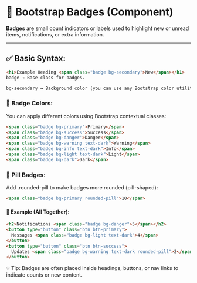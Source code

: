 # 🔹 Bootstrap Badges (Component)

**Badges** are small count indicators or labels used to highlight new or unread items, notifications, or extra information.

---

## ✅ Basic Syntax:

```html
<h1>Example Heading <span class="badge bg-secondary">New</span></h1>
badge → Base class for badges.

bg-secondary → Background color (you can use any Bootstrap color utility).
```

### 🎨 Badge Colors:
You can apply different colors using Bootstrap contextual classes:

```html
<span class="badge bg-primary">Primary</span>
<span class="badge bg-success">Success</span>
<span class="badge bg-danger">Danger</span>
<span class="badge bg-warning text-dark">Warning</span>
<span class="badge bg-info text-dark">Info</span>
<span class="badge bg-light text-dark">Light</span>
<span class="badge bg-dark">Dark</span>
```

### 📏 Pill Badges:
Add .rounded-pill to make badges more rounded (pill-shaped):

```html
<span class="badge bg-primary rounded-pill">10</span>
```

#### 🔄 Example (All Together):
```html
<h2>Notifications <span class="badge bg-danger">5</span></h2>
<button type="button" class="btn btn-primary">
  Messages <span class="badge bg-light text-dark">4</span>
</button>
<button type="button" class="btn btn-success">
  Updates <span class="badge bg-warning text-dark rounded-pill">2</span>
</button>
```

💡 Tip: Badges are often placed inside headings, buttons, or nav links to indicate counts or new content.
